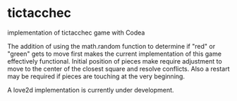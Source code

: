 # tictacchec
implementation of tictacchec game with Codea

The addition of using the math.random function to determine if "red" or "green" gets to move first makes the current implementation of this game effectively functional. Initial position of pieces make require adjustment to move to the center of the closest square and resolve conflicts. Also a restart may be required if pieces are touching at the very beginning.

A love2d implementation is currently under development.
